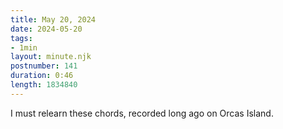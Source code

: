 ```yaml
---
title: May 20, 2024
date: 2024-05-20
tags:
- 1min
layout: minute.njk
postnumber: 141
duration: 0:46
length: 1834840
---
```

I must relearn these chords, recorded long ago on Orcas Island. 
